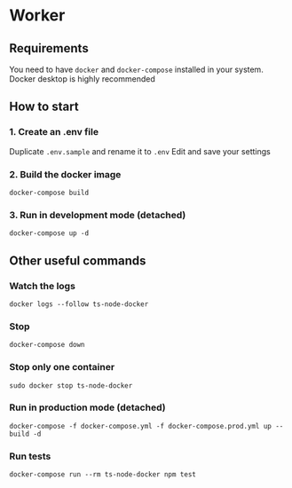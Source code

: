 # Worker

## Requirements
You need to have ``docker`` and ``docker-compose`` installed in your system.\
Docker desktop is highly recommended

## How to start
### 1. Create an .env file
Duplicate ``.env.sample`` and rename it to ``.env``
Edit and save your settings

### 2. Build the docker image
```
docker-compose build
```

### 3. Run in development mode (detached)
```
docker-compose up -d
```

## Other useful commands
### Watch the logs 
```
docker logs --follow ts-node-docker
```

### Stop
```
docker-compose down
```

### Stop only one container
```
sudo docker stop ts-node-docker
```

### Run in production mode (detached)
```
docker-compose -f docker-compose.yml -f docker-compose.prod.yml up --build -d
```

### Run tests
```
docker-compose run --rm ts-node-docker npm test
```
